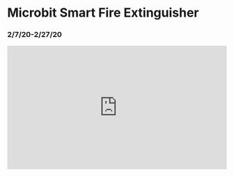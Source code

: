 # Microbit Smart Fire Extinguisher
<h3><b>2/7/20-2/27/20</b></h3>

<div style="width:100%;height:0px;position:relative;padding-bottom:56.250%;"><iframe src="https://streamable.com/s/4m3j8/lqbwaq" frameborder="0" width="100%" height="100%" allowfullscreen style="width:100%;height:100%;position:absolute;left:0px;top:0px;overflow:hidden;"></iframe></div>
